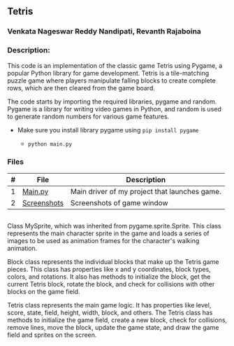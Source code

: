 

## Tetris
### Venkata Nageswar Reddy Nandipati, Revanth Rajaboina
### Description:
This code is an implementation of the classic game Tetris using Pygame, a popular Python library for game development. Tetris is a tile-matching puzzle game where players manipulate falling blocks to create complete rows, which are then cleared from the game board.


The code starts by importing the required libraries, pygame and random. Pygame is a library for writing video games in Python, and random is used to generate random numbers for various game features.
- Make sure you install library pygame using `pip install pygame`

    - `python main.py`


### Files

|   #   | File                                              | Description                                        |
| :---: | ------------------------------------------------- | -------------------------------------------------- |
|   1   |[Main.py](/Assignments/02-P01/Readme.md)           | Main driver of my project that launches game.      |
|   2   |[Screenshots](/https://github.com/nageswarnandipati/5443-2D-nandipati/tree/main/Assignments/02-P01/Screenshots) | Screenshots of game window | 

##
    
Class MySprite, which was inherited from pygame.sprite.Sprite. This class represents the main character sprite in the game and loads a series of images to be used as animation frames for the character's walking animation.

Block class represents the individual blocks that make up the Tetris game pieces. This class has properties like x and y coordinates, block types, colors, and rotations. It also has methods to initialize the block, get the current Tetris block, rotate the block, and check for collisions with other blocks on the game field.

Tetris class represents the main game logic. It has properties like level, score, state, field, height, width, block, and others. The Tetris class has methods to initialize the game field, create a new block, check for collisions, remove lines, move the block, update the game state, and draw the game field and sprites on the screen.





